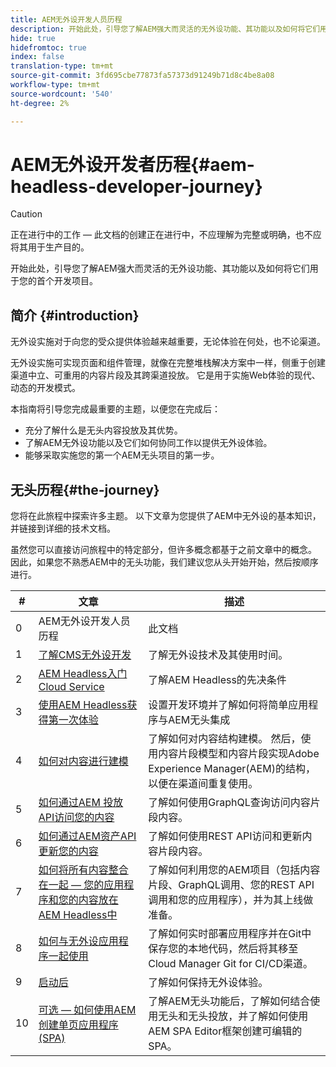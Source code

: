 ```yaml
---
title: AEM无外设开发人员历程
description: 开始此处，引导您了解AEM强大而灵活的无外设功能、其功能以及如何将它们用于您的首个开发项目。
hide: true
hidefromtoc: true
index: false
translation-type: tm+mt
source-git-commit: 3fd695cbe77873fa57373d91249b71d8c4be8a08
workflow-type: tm+mt
source-wordcount: '540'
ht-degree: 2%

---
```



# AEM无外设开发者历程{#aem-headless-developer-journey}

>[!CAUTION]
>
>正在进行中的工作 — 此文档的创建正在进行中，不应理解为完整或明确，也不应将其用于生产目的。

开始此处，引导您了解AEM强大而灵活的无外设功能、其功能以及如何将它们用于您的首个开发项目。

## 简介 {#introduction}

无外设实施对于向您的受众提供体验越来越重要，无论体验在何处，也不论渠道。

无外设实施可实现页面和组件管理，就像在完整堆栈解决方案中一样，侧重于创建渠道中立、可重用的内容片段及其跨渠道投放。 它是用于实施Web体验的现代、动态的开发模式。

本指南将引导您完成最重要的主题，以便您在完成后：

* 充分了解什么是无头内容投放及其优势。
* 了解AEM无外设功能以及它们如何协同工作以提供无外设体验。
* 能够采取实施您的第一个AEM无头项目的第一步。

## 无头历程{#the-journey}

您将在此旅程中探索许多主题。 以下文章为您提供了AEM中无外设的基本知识，并链接到详细的技术文档。

虽然您可以直接访问旅程中的特定部分，但许多概念都基于之前文章中的概念。 因此，如果您不熟悉AEM中的无头功能，我们建议您从头开始开始，然后按顺序进行。

| # | 文章 | 描述 |
|---|---|---|
| 0 | AEM无外设开发人员历程 | 此文档 |
| 1 | [了解CMS无外设开发](learn-about.md) | 了解无外设技术及其使用时间。 |
| 2 | [AEM Headless入门Cloud Service](getting-started.md) | 了解AEM Headless的先决条件 |
| 3 | [使用AEM Headless获得第一次体验](path-to-first-experience.md) | 设置开发环境并了解如何将简单应用程序与AEM无头集成 |
| 4 | [如何对内容进行建模](model-your-content.md) | 了解如何对内容结构建模。 然后，使用内容片段模型和内容片段实现Adobe Experience Manager(AEM)的结构，以便在渠道间重复使用。 |
| 5 | [如何通过AEM 投放 API访问您的内容](access-your-content.md) | 了解如何使用GraphQL查询访问内容片段内容。 |
| 6 | [如何通过AEM资产API更新您的内容](update-your-content.md) | 了解如何使用REST API访问和更新内容片段内容。 |
| 7 | [如何将所有内容整合在一起 — 您的应用程序和您的内容放在AEM Headless中](put-it-all-together.md) | 了解如何利用您的AEM项目（包括内容片段、GraphQL调用、您的REST API调用和您的应用程序），并为其上线做准备。 |
| 8 | [如何与无外设应用程序一起使用](go-live.md) | 了解如何实时部署应用程序并在Git中保存您的本地代码，然后将其移至Cloud Manager Git for CI/CD渠道。 |
| 9 | [启动后](post-launch.md) | 了解如何保持无外设体验。 |
| 10 | [可选 — 如何使用AEM创建单页应用程序(SPA)](create-spa.md) | 了解AEM无头功能后，了解如何结合使用无头和无头投放，并了解如何使用AEM SPA Editor框架创建可编辑的SPA。 |
